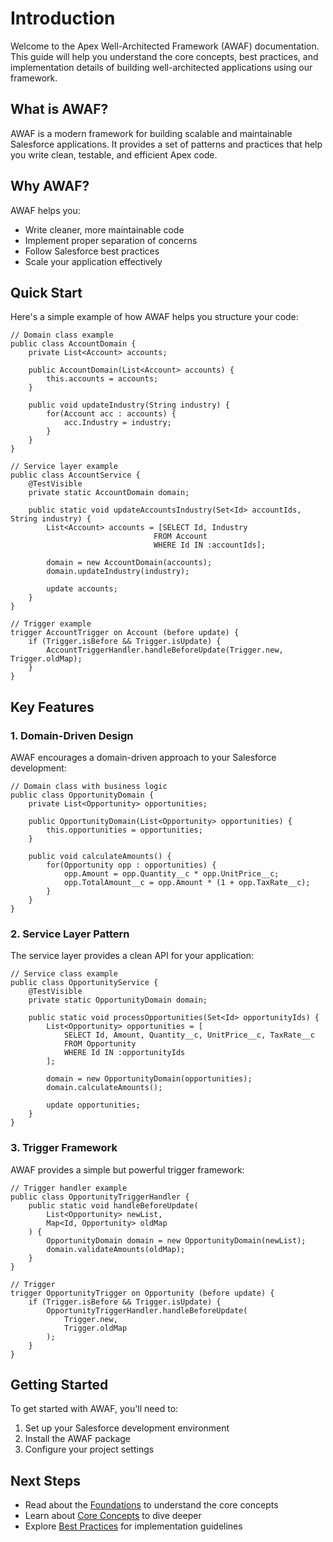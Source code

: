 # Introduction

Welcome to the Apex Well-Architected Framework (AWAF) documentation. This guide will help you understand the core concepts, best practices, and implementation details of building well-architected applications using our framework.

## What is AWAF?

AWAF is a modern framework for building scalable and maintainable Salesforce applications. It provides a set of patterns and practices that help you write clean, testable, and efficient Apex code.

## Why AWAF?

AWAF helps you:
- Write cleaner, more maintainable code
- Implement proper separation of concerns
- Follow Salesforce best practices
- Scale your application effectively

## Quick Start

Here's a simple example of how AWAF helps you structure your code:

```apex{1,4,8}
// Domain class example
public class AccountDomain {
    private List<Account> accounts;
    
    public AccountDomain(List<Account> accounts) {
        this.accounts = accounts;
    }
    
    public void updateIndustry(String industry) {
        for(Account acc : accounts) {
            acc.Industry = industry;
        }
    }
}

// Service layer example
public class AccountService {
    @TestVisible
    private static AccountDomain domain;
    
    public static void updateAccountsIndustry(Set<Id> accountIds, String industry) {
        List<Account> accounts = [SELECT Id, Industry 
                                FROM Account 
                                WHERE Id IN :accountIds];
        
        domain = new AccountDomain(accounts);
        domain.updateIndustry(industry);
        
        update accounts;
    }
}

// Trigger example
trigger AccountTrigger on Account (before update) {
    if (Trigger.isBefore && Trigger.isUpdate) {
        AccountTriggerHandler.handleBeforeUpdate(Trigger.new, Trigger.oldMap);
    }
}
```

## Key Features

### 1. Domain-Driven Design

AWAF encourages a domain-driven approach to your Salesforce development:

```apex{7,9,10}
// Domain class with business logic
public class OpportunityDomain {
    private List<Opportunity> opportunities;
    
    public OpportunityDomain(List<Opportunity> opportunities) {
        this.opportunities = opportunities;
    }
    
    public void calculateAmounts() {
        for(Opportunity opp : opportunities) {
            opp.Amount = opp.Quantity__c * opp.UnitPrice__c;
            opp.TotalAmount__c = opp.Amount * (1 + opp.TaxRate__c);
        }
    }
}
```

### 2. Service Layer Pattern

The service layer provides a clean API for your application:

```apex{3,8,12}
// Service class example
public class OpportunityService {
    @TestVisible
    private static OpportunityDomain domain;
    
    public static void processOpportunities(Set<Id> opportunityIds) {
        List<Opportunity> opportunities = [
            SELECT Id, Amount, Quantity__c, UnitPrice__c, TaxRate__c
            FROM Opportunity
            WHERE Id IN :opportunityIds
        ];
        
        domain = new OpportunityDomain(opportunities);
        domain.calculateAmounts();
        
        update opportunities;
    }
}
```

### 3. Trigger Framework

AWAF provides a simple but powerful trigger framework:

```apex{2,3,4,8,9,10}
// Trigger handler example
public class OpportunityTriggerHandler {
    public static void handleBeforeUpdate(
        List<Opportunity> newList, 
        Map<Id, Opportunity> oldMap
    ) {
        OpportunityDomain domain = new OpportunityDomain(newList);
        domain.validateAmounts(oldMap);
    }
}

// Trigger
trigger OpportunityTrigger on Opportunity (before update) {
    if (Trigger.isBefore && Trigger.isUpdate) {
        OpportunityTriggerHandler.handleBeforeUpdate(
            Trigger.new, 
            Trigger.oldMap
        );
    }
}
```

## Getting Started

To get started with AWAF, you'll need to:

1. Set up your Salesforce development environment
2. Install the AWAF package
3. Configure your project settings

## Next Steps

- Read about the [Foundations](/foundations/overview) to understand the core concepts
- Learn about [Core Concepts](/foundations/core-concepts) to dive deeper
- Explore [Best Practices](/foundations/best-practices) for implementation guidelines 